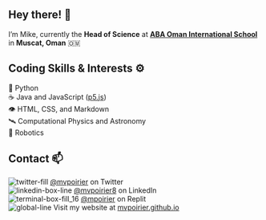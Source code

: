 ## Hey there! 👋
I’m Mike, currently the **Head of Science** at **[ABA Oman International School](http://www.abaoman.org)** in **Muscat, Oman** 🇴🇲

## Coding Skills & Interests ⚙️  
🐍 Python  
☕ Java and JavaScript ([p5.js](https://p5js.org/))  
👁️ HTML, CSS, and Markdown  
🛰 Computational Physics and Astronomy  
🤖 Robotics  

## Contact 📫  
![twitter-fill](https://user-images.githubusercontent.com/1549257/134811442-edc9d4ae-c10e-420d-8324-b64e92946df2.png) [@mvpoirier](https://twitter.com/mvpoirier) on Twitter  
![linkedin-box-line](https://user-images.githubusercontent.com/1549257/134811482-ae33a090-d2a1-4d18-a3a2-a299faeaf0a0.png) [@mvpoirier8](https://www.linkedin.com/in/mvpoirier8) on LinkedIn  
![terminal-box-fill_16](https://user-images.githubusercontent.com/1549257/134813488-ead94829-01b7-4c9a-8e7d-fb70c44202c4.png)
 [@mpoirier](https://replit.com/@mpoirier) on Replit  
![global-line](https://user-images.githubusercontent.com/1549257/134811514-dc605387-aeb6-47cf-94b7-9b89bf142acd.png) Visit my website at [mvpoirier.github.io](https://mvpoirier.github.io/)  

<!--
![terminal-box-fill](https://user-images.githubusercontent.com/1549257/134811568-ed0fda7b-8f15-4603-955c-86b126ee1e1d.png)
<img src="https://user-images.githubusercontent.com/1549257/133894864-bc8fba9f-deb9-4f64-a648-00cd523dee03.gif" width="100" height="100">  
![doge](https://user-images.githubusercontent.com/1549257/133894864-bc8fba9f-deb9-4f64-a648-00cd523dee03.gif)
-->
